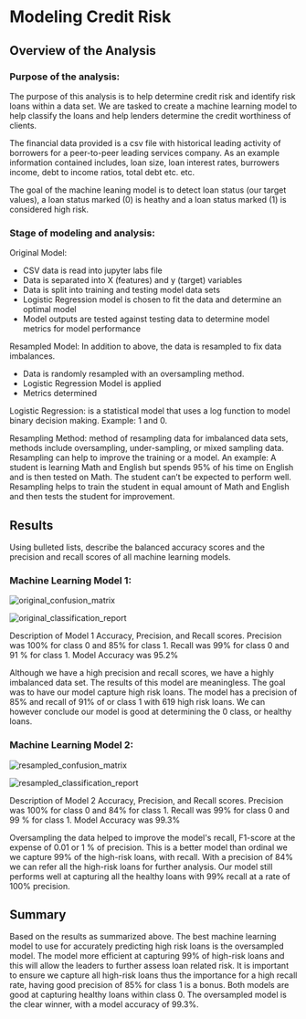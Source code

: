 # Modeling Credit Risk

## Overview of the Analysis
### Purpose of the analysis:

The purpose of this analysis is to help determine credit risk and identify risk loans within a data set. We are tasked to create a machine learning model to help classify the loans and help lenders determine the credit worthiness of clients. 


The financial data provided is a csv file with historical leading activity of borrowers for a peer-to-peer leading services company. As an example information contained includes, loan size, loan interest rates, burrowers income, debt to income ratios, total debt etc. etc.


The goal of the machine leaning model is to detect loan status (our target values), a loan status marked (0) is heathy and a loan status marked (1) is considered high risk.

### Stage of modeling and analysis: 
Original Model:
- CSV data is read into jupyter labs file
- Data is separated into X (features) and y (target) variables
- Data is split into training and testing model data sets
- Logistic Regression model is chosen to fit the data and determine an optimal model 
- Model outputs are tested against testing data to determine model metrics for model performance

Resampled Model:
In addition to above, the data is resampled to fix data imbalances.
- Data is randomly resampled with an oversampling method. 
- Logistic Regression Model is applied 
- Metrics determined

Logistic Regression: is a statistical model that uses a log function to model binary decision making. Example: 1 and 0. 

Resampling Method: method of resampling data for imbalanced data sets, methods include oversampling, under-sampling, or mixed sampling data. Resampling can help to improve the training or a model. An example: A student is learning Math and English but spends 95% of his time on English and is then tested on Math. The student can’t be expected to perform well. Resampling helps to train the student in equal amount of Math and English and then tests the student for improvement. 

## Results

Using bulleted lists, describe the balanced accuracy scores and the precision and recall scores of all machine learning models.

### Machine Learning Model 1:

![original_confusion_matrix](https://user-images.githubusercontent.com/95830866/159170533-29365900-e0ab-4324-a0b6-6f3de703198c.PNG)

![original_classification_report](https://user-images.githubusercontent.com/95830866/159170523-a47fb219-96b1-40a0-aba7-86a4d28158c8.PNG)

Description of Model 1 Accuracy, Precision, and Recall scores.
Precision was 100% for class 0 and 85% for class 1. 
Recall was 99% for class 0 and 91 % for class 1. 
Model Accuracy was 95.2% 

Although we have a high precision and recall scores, we have a highly imbalanced data set. The results of this model are meaningless. The goal was to have our model capture high risk loans. The model has a precision of 85% and recall of 91% of or class 1 with 619 high risk loans. We can however conclude our model is good at determining the 0 class, or healthy loans.

### Machine Learning Model 2:

![resampled_confusion_matrix](https://user-images.githubusercontent.com/95830866/159170544-e87b9d54-c2ad-48cf-96df-2cfb4e3131b0.PNG)

![resampled_classification_report](https://user-images.githubusercontent.com/95830866/159170553-6b1a8756-111a-4e19-a453-043a885e35e7.PNG)

Description of Model 2 Accuracy, Precision, and Recall scores.
Precision was 100% for class 0 and 84% for class 1. 
Recall was 99% for class 0 and 99 % for class 1. 
Model Accuracy was 99.3% 

Oversampling the data helped to improve the model's recall, F1-score at the expense of 0.01 or 1 % of precision. This is a better model than ordinal we we capture 99% of the high-risk loans, with recall. With a precision of 84% we can refer all the high-risk loans for further analysis. Our model still performs well at capturing all the healthy loans with 99% recall at a rate of 100% precision.

## Summary

Based on the results as summarized above. The best machine learning model to use for accurately predicting high risk loans is the oversampled model. The model more efficient at capturing 99% of high-risk loans and this will allow the leaders to further assess loan related risk. It is important to ensure we capture all high-risk loans thus the importance for a high recall rate, having good precision of 85% for class 1 is a bonus. Both models are good at capturing healthy loans within class 0. 
The oversampled model is the clear winner, with a model accuracy of 99.3%.



